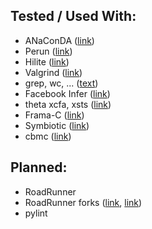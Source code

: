 ## Tested / Used With:
- ANaConDA ([link](http://www.fit.vutbr.cz/research/groups/verifit/tools/anaconda/))
- Perun ([link](https://github.com/tfiedor/perun))
- Hilite ([link](https://arc.aiaa.org/doi/abs/10.2514/6.2010-3452))
- Valgrind ([link](https://valgrind.org/))
- grep, wc, ... ([text](https://man7.org/linux/man-pages/index.html))
- Facebook Infer ([link](https://fbinfer.com/))
- theta xcfa, xsts ([link](https://github.com/ftsrg/theta))
- Frama-C ([link](https://frama-c.com/index.html))
- Symbiotic ([link](https://github.com/staticafi/symbiotic))
- cbmc ([link](https://github.com/diffblue/cbmc))

## Planned:
- RoadRunner
- RoadRunner forks ([link](https://pajda.fit.vutbr.cz/jct/roadrunnerX), [link](https://pajda.fit.vutbr.cz/jct/rrcontractvalidator))
- pylint